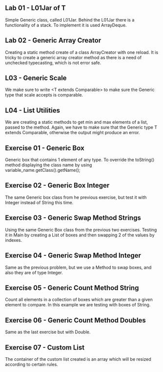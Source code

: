 Lab 01 - L01Jar of T
-

Simple Generic class, called L01Jar. Behind the L01Jar there is a functionality of a stack. To implement it 
is used ArrayDeque.

Lab 02 - Generic Array Creator
-

Creating a static method create of a class ArrayCreator with one reload. It is tricky to create a generic array creator 
method as there is a need of unchecked typecasting, which is not error safe. 

L03 - Generic Scale
-

We make sure to write <T extends Comparable<T>> to make sure the Generic type that scale accepts is comparable. 

L04 - List Utilities
-

We are creating a static methods to get min and max elements of a list, passed to the method. Again, we have to 
make sure that the Generic type T extends Comparable<T>, otherwise the output might produce an error. 

Exercise 01 - Generic Box
-

Generic box that contains 1 element of any type. To override the toString() method displaying the class name by 
using variable_name.getClass().getName();

Exercise 02 - Generic Box Integer
-

The same Generic box class from he previous exercise, but test it with Integer instead of String this time. 

Exercise 03 - Generic Swap Method Strings
-

Using the same Generic Box class from the previous two exercises. Testing it in Main by creating a List of boxes 
and then swapping 2 of the values by indexes.

Exercise 04 - Generic Swap Method Integer
-

Same as the previous problem, but we use a Method to swap boxes, and also they are of type Integer.

Exercise 05 - Generic Count Method String
-

Count all elements in a collection of boxes which are greater than a given element to compare. In this example we are 
testing with boxes of String.

Exercise 06 - Generic Count Method Doubles
-

Same as the last exercise but with Double.

Exercise 07 - Custom List
-

The container of the custom list created is an array which will be resized according to certain rules. 